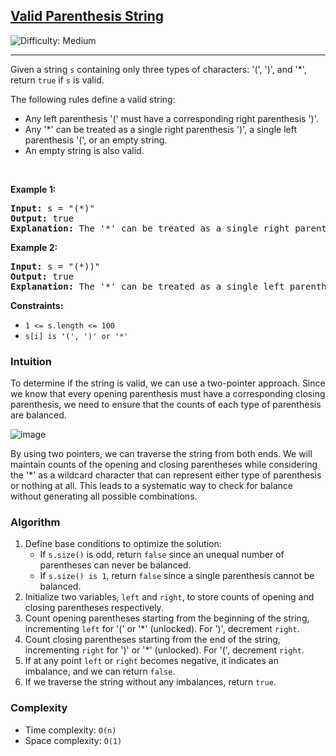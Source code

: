 <h2><a href="https://leetcode.com/problems/valid-parenthesis-string">Valid Parenthesis String</a></h2> 
<img src='https://img.shields.io/badge/Difficulty-Medium-orange' alt='Difficulty: Medium' />
<hr>

<p>Given a string <code>s</code> containing only three types of characters: '(', ')', and '*', return <code>true</code> if <code>s</code> is valid.</p>

<p>The following rules define a valid string:</p>
<ul>
    <li>Any left parenthesis '(' must have a corresponding right parenthesis ')'.</li>
    <li>Any '*' can be treated as a single right parenthesis ')', a single left parenthesis '(', or an empty string.</li>
    <li>An empty string is also valid.</li>
</ul>

<p>&nbsp;</p>
<p><strong class="example">Example 1:</strong></p>

<pre>
<strong>Input:</strong> s = "(*)"
<strong>Output:</strong> true
<strong>Explanation:</strong> The '*' can be treated as a single right parenthesis ')'.
</pre>

<p><strong class="example">Example 2:</strong></p>

<pre>
<strong>Input:</strong> s = "(*))"
<strong>Output:</strong> true
<strong>Explanation:</strong> The '*' can be treated as a single left parenthesis '(' and the second ')' closes the first '('.
</pre>

<p><strong>Constraints:</strong></p>

<ul>
    <li><code>1 &lt;= s.length &lt;= 100</code></li>
    <li><code>s[i] is '(', ')' or '*'</code></li>
</ul>

<h3>Intuition</h3>
<p>To determine if the string is valid, we can use a two-pointer approach. Since we know that every opening parenthesis must have a corresponding closing parenthesis, we need to ensure that the counts of each type of parenthesis are balanced.</p>

![image](https://assets.leetcode.com/users/images/c9963c0a-116b-421c-a3db-f056275d32ec_1712495340.6188605.png)

<p>By using two pointers, we can traverse the string from both ends. We will maintain counts of the opening and closing parentheses while considering the '*' as a wildcard character that can represent either type of parenthesis or nothing at all. This leads to a systematic way to check for balance without generating all possible combinations.</p>

<h3>Algorithm</h3>
<ol>
    <li>Define base conditions to optimize the solution:
        <ul>
            <li>If <code>s.size()</code> is odd, return <code>false</code> since an unequal number of parentheses can never be balanced.</li>
            <li>If <code>s.size() is 1</code>, return <code>false</code> since a single parenthesis cannot be balanced.</li>
        </ul>
    </li>
    <li>Initialize two variables, <code>left</code> and <code>right</code>, to store counts of opening and closing parentheses respectively.</li>
    <li>Count opening parentheses starting from the beginning of the string, incrementing <code>left</code> for '(' or '*' (unlocked). For ')', decrement <code>right</code>.</li>
    <li>Count closing parentheses starting from the end of the string, incrementing <code>right</code> for ')' or '*' (unlocked). For '(', decrement <code>right</code>.</li>
    <li>If at any point <code>left</code> or <code>right</code> becomes negative, it indicates an imbalance, and we can return <code>false</code>.</li>
    <li>If we traverse the string without any imbalances, return <code>true</code>.</li>
</ol>

<h3>Complexity</h3>
<ul>
    <li>Time complexity: <code>O(n)</code></li>
    <li>Space complexity: <code>O(1)</code></li>
</ul>
